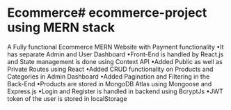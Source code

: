 # Ecommerce# ecommerce-project using MERN stack 
A Fully functional Ecommerce MERN Website with
Payment functionality
•It has separate Admin and User Dashboard
•Front-End is handled by React.js and State
management is done using Context API
•Added Public as well as Private Routes using React
•Added CRUD functionality on Products and
Categories in Admin Dashboard
•Added Pagination and Filtering in the Back-End
•Products are stored in MongoDB Atlas using
Mongoose and Express.js
•Login and Register is handled in backend using
BcryptJs
•JWT token of the user is stored in localStorage
